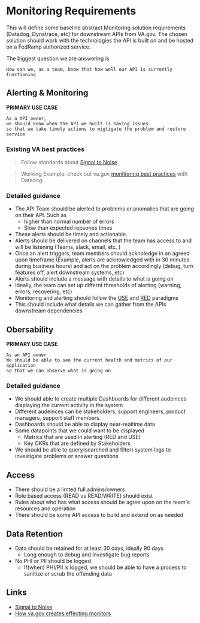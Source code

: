 # Monitoring Requirements

This will define some baseline abstract Monitoring solution requirements (Datadog, Dynatrace, etc) for downstream APIs from VA.gov. The chosen solution should work with the technologies the API is built on and be hosted on a FedRamp authorized service. 


The biggest  question we are answering is 

```
How can we, as a team, know that how well our API is currently functioning
```

## Alerting & Monitoring

**PRIMARY USE CASE** 
```
As a API owner, 
we should know when the API we built is having issues 
so that we take timely actions to migtigate the problem and restore service 
```

### Existing VA best practices
> Follow standards about [Signal to Noise](https://depo-platform-documentation.scrollhelp.site/developer-docs/managing-signal-to-noise-ratio)

> Working Example: check out va.gov [monitioring best practices](https://depo-platform-documentation.scrollhelp.site/developer-docs/creating-effective-monitors) with Datadog 

### Detailed guidance
- The API Team should be alerted to problems or anomalies that are going on their API. Such as 
    - higher than normal number of errors
    - Slow than expected repsones times
- These alerts should be timely and actionable. 
- Alerts should be delivered on channels that the team has access to and will be listening (Teams, slack, email, etc. )
- Once an alert triggers, team members should acknoledge in an agreed upon timeframe (Example, alerts are acknowledged with in 30 minutes during business hours) and act on the problem accordingly (debug, turn features off, alert downstream systems, etc)
- Alerts should include a message with details to what is going on
- Ideally, the team can set up differnt thresholds of alerting (warning, errors, recovering, etc)
- Monitoring and alerting should follow the [USE](https://www.brendangregg.com/USEmethod/use-linux.html) and [RED](https://grafana.com/blog/2018/08/02/the-red-method-how-to-instrument-your-services/) paradigms
- This should include what details we can gather from the APIs downstream dependencies 


## Obersability

**PRIMARY USE CASE**
```
As an API owner
We should be able to see the current health and metrics of our application
So that we can observe what is going on
```

### Detailed guidance

- We should able to create multiple Dashboards for different audeinces displaying the current activity in the system 
- Different audeinces can be stakeholders, support engineers, product managers, support staff members.
- Dashboards should be able to display near-realtime data
- Some datapoints that we could want to be displayed
    - Metrics that are used in alerting (RED and USE)
    - Key OKRs that are defined by Stakeholders
- We should be able to query(searched and filter) system logs to investigate problems or answer questions

## Access

- There should be a limted full admins/owners
- Role based access (READ vs READ/WRITE) should exist
- Rules about who has what access should be agree upon on the team's resources and operation
- There should be some API access to bulid and extend on as needed 

## Data Retention

- Data should be retained for at least 30 days, ideally 90 days
    - Long enough to debug and investigate bug reports 
- No PHI or PII should be logged
    - If(when) PHI/PII is logged, we should be able to have a process to sanitize or scrub the offending data

## Links

- [Signal to Noise](https://depo-platform-documentation.scrollhelp.site/developer-docs/managing-signal-to-noise-ratio) 
- [How va.gov creates effecting monitors](https://depo-platform-documentation.scrollhelp.site/developer-docs/creating-effective-monitors)